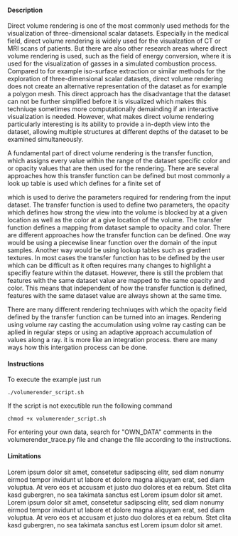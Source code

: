 #### Description ####
Direct volume rendering is one of the most commonly used methods for the visualization of three-dimensional scalar datasets.
Especially in the medical field, direct volume rendering is widely used for the visualzation of CT or MRI scans of patients.
But there are also other research areas where direct volume rendering is used, such as the field of energy conversion, where it is used for the visualization of gasses in a simulated combustion process.
Compared to for example iso-surface extraction or similar methods for the exploration of three-dimensional scalar datasets, direct volume rendering does not create an alternative representation of the dataset as for example a polygon mesh.
This direct approach has the disadvantage that the dataset can not be further simplified before it is visualized which makes this techniuqe sometimes more computationally demainding if an interactive visualization is needed.
However, what makes direct volume rendering particularly interesting is its ability to provide a in-depth view into the dataset, allowing multiple structures at different depths of the dataset to be examined simultaneously.

A fundamental part of direct volume rendering is the transfer function, which assigns every value within the range of the dataset specific color and or opacity values that are then used for the rendering.
There are several approaches how this transfer function can be defined but most commonly a look up table is used which defines for a finite set of 

which is used to derive the parameters required for rendering from the input dataset.
The transfer function is used to define two parameters, the opacity which defines how strong the view into the volume is blocked by at a given location as well as the color at a give location of the volume.
The transfer function defines a mapping from dataset sample to opacity and color.
There are different approaches how the transfer function can be defined.
One way would be using a piecewise linear function over the domain of the input samples.
Another way would be using lookup tables such as gradient textures.
In most cases the transfer function has to be defined by the user which can be difficult as it often requires many changes to highlight a specifiy feature within the dataset.
However, there is still the problem that features with the same dataset value are mapped to the same opacity and color.
This means that independent of how the transfer function is defined, features with the same dataset value are always shown at the same time.

There are many different rendering techniuqes with which the opacity field defined by the transfer function can be turned into an images.
Rendering using volume ray casting
the accumulation using volme ray casting can be aplied in regular steps or using an adaptive approach
accumulation of values along a ray. it is more like an integration process. there are many ways how this intergation process can be done.

#### Instructions ####
To execute the example just run

```
./volumerender_script.sh
```

If the script is not executible run the following command

```
chmod +x volumerender_script.sh
```

For entering your own data, search for "OWN_DATA" comments in the volumerender_trace.py file and change the file according to the instructions.

#### Limitations ####
Lorem ipsum dolor sit amet, consetetur sadipscing elitr, sed diam nonumy eirmod tempor invidunt ut labore et dolore magna aliquyam erat, sed diam voluptua. At vero eos et accusam et justo duo dolores et ea rebum. Stet clita kasd gubergren, no sea takimata sanctus est Lorem ipsum dolor sit amet. Lorem ipsum dolor sit amet, consetetur sadipscing elitr, sed diam nonumy eirmod tempor invidunt ut labore et dolore magna aliquyam erat, sed diam voluptua. At vero eos et accusam et justo duo dolores et ea rebum. Stet clita kasd gubergren, no sea takimata sanctus est Lorem ipsum dolor sit amet.
